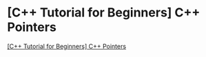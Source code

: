 # [C++ Tutorial for Beginners] C++ Pointers
[[C++ Tutorial for Beginners] C++ Pointers](https://aiwithcloud.com/2022/09/16/c_tutorial_for_beginners_c_pointers/)